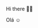 Hi there 👏🏾

<!--

I have a degree in Information Systems technology from Virginia Community College and I am now in my first semester of Systems Analysis and Development! I’m starting my programming career, driven by curiosity and a strong desire to make a global impact through technology. I am committed to continuous learning and currently specializing in Python, Java, and HTML/CSS. My goal is to apply my knowledge in dynamic and innovative environments where I can contribute with creative and efficient solutions. Although I am at the beginning of my journey, I have a results-oriented mindset and am ready to tackle complex challenges. Here, you will find my initial projects and experiments, reflecting my commitment to growing as a technology professional. I look forward to collaborating with diverse teams and learning from experienced professionals in a global environment.
-->

Olá ☺️

<!--
Olá, sou formada em Informação de Sistemas pela Virginia Community College e agora estou no primeiro semetre de Análise e Desenvolvimento de Sistemas! Assim, iniciando minha carreira em programação, motivada pela curiosidade e um forte desejo de impactar globalmente por meio da tecnologia. Estou comprometida com o aprendizado contínuo e atualmente me especializando em Python, Java, HTML/CSS. Meu objetivo é aplicar meus conhecimentos em ambientes dinâmicos e inovadores onde posso contribuir com soluções criativas e eficientes. Embora esteja no começo da minha jornada, tenho uma mentalidade voltada para resultados e estou pronto para enfrentar desafios complexos. Aqui, você encontrará meus primeiros projetos e experimentos, que refletem meu compromisso em me desenvolver como profissional de tecnologia. Estou ansiosa para colaborar com equipes diversificadas e aprender com profissionais experientes em um ambiente global.
-->
